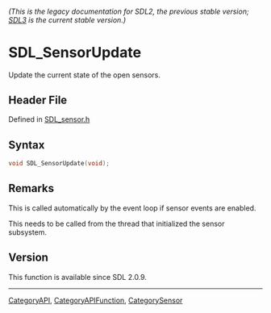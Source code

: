 ###### (This is the legacy documentation for SDL2, the previous stable version; [SDL3](https://wiki.libsdl.org/SDL3/) is the current stable version.)
# SDL_SensorUpdate

Update the current state of the open sensors.

## Header File

Defined in [SDL_sensor.h](https://github.com/libsdl-org/SDL/blob/SDL2/include/SDL_sensor.h)

## Syntax

```c
void SDL_SensorUpdate(void);
```

## Remarks

This is called automatically by the event loop if sensor events are
enabled.

This needs to be called from the thread that initialized the sensor
subsystem.

## Version

This function is available since SDL 2.0.9.

----
[CategoryAPI](CategoryAPI), [CategoryAPIFunction](CategoryAPIFunction), [CategorySensor](CategorySensor)

